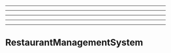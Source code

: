 ---------------------------------------------------------------------------
----------------------------------------------------------------------------------------------------
----------------------------------------------------------------------------------------------------
----------------------------------------------------------------------------------------------------
----------------------------------------------------------------------------------------------------
# RestaurantManagementSystem
